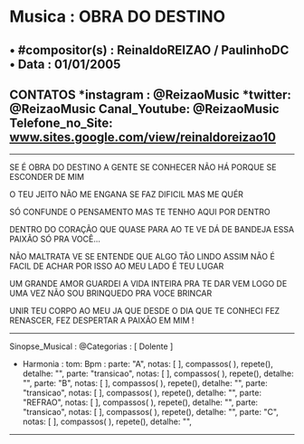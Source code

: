 # Musica : OBRA DO DESTINO
• #compositor(s) : ReinaldoREIZAO / PaulinhoDC
• Data : 01/01/2005
---
CONTATOS
*instagram : @ReizaoMusic   *twitter: @ReizaoMusic
Canal_Youtube: @ReizaoMusic
Telefone_no_Site: www.sites.google.com/view/reinaldoreizao10
---
------------------------------------

SE É OBRA DO DESTINO A GENTE SE CONHECER
NÃO HÁ PORQUE SE ESCONDER DE MIM

O TEU JEITO NÃO ME ENGANA
SE FAZ DIFICIL MAS ME QUÉR

SÓ CONFUNDE O PENSAMENTO
MAS TE TENHO AQUI POR DENTRO

DENTRO DO CORAÇÃO
QUE QUASE PARA AO TE VE
DÁ DE BANDEJA ESSA PAIXÃO SÓ PRA VOCÊ...

NÃO MALTRATA VE SE ENTENDE QUE ALGO TÃO LINDO ASSIM
NÃO É FACIL DE ACHAR
POR ISSO AO MEU LADO É TEU LUGAR

UM GRANDE AMOR
GUARDEI A VIDA INTEIRA PRA TE DAR
VEM LOGO DE UMA VEZ
NÃO SOU BRINQUEDO PRA VOCE BRINCAR

UNIR TEU CORPO AO MEU
JA QUE DESDE O DIA QUE TE CONHECI
FEZ RENASCER, FEZ DESPERTAR
A PAIXÃO EM MIM !

-------------------------------------

Sinopse_Musical :
@Categorias : [ Dolente ]

* Harmonia :
tom:
Bpm :
parte: "A", notas: [  ], compassos( ),  repete(), detalhe: "",
parte: "transicao", notas: [  ], compassos( ),   repete(), detalhe: "",
parte: "B", notas: [  ], compassos( ),   repete(), detalhe: "",
parte: "transicao", notas: [  ], compassos( ),   repete(), detalhe: "",
parte: "REFRAO", notas: [  ], compassos( ),   repete(), detalhe: "",
parte: "transicao", notas: [  ], compassos( ),   repete(), detalhe: "",
parte: "C", notas: [  ], compassos( ),   repete(), detalhe: "",

------------------------------------